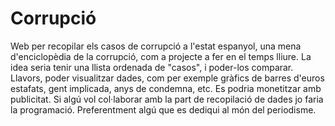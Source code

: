 # Corrupció
Web per recopilar els casos de corrupció a l'estat espanyol, una mena d'enciclopèdia de la corrupció, com a projecte a fer en el temps lliure. La idea seria tenir una llista ordenada de "casos", i poder-los comparar. Llavors, poder visualitzar dades, com per exemple gràfics de barres d'euros estafats, gent implicada, anys de condemna, etc. Es podria monetitzar amb publicitat. Si algú vol col·laborar amb la part de recopilació de dades jo faria la programació. Preferentment algú que es dediqui al món del periodisme.
